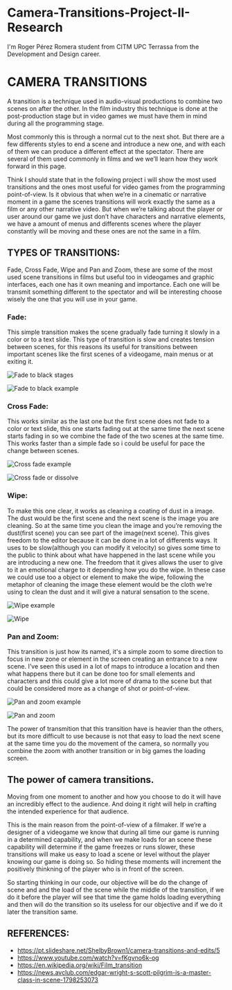 # Camera-Transitions-Project-II-Research
I'm Roger Pérez Romera student from CITM UPC Terrassa from the Development and Design career. 

# CAMERA TRANSITIONS

A transition is a technique used in audio-visual productions to combine two scenes on after the other. In the film industry this technique is done at the post-production stage but in video games we must have them in mind during all the programming stage.  

Most commonly this is through a normal cut to the next shot. But there are a few differents styles to end a scene and introduce a new one, and with each of them we can produce a different effect at the spectator. 
There are several of them used commonly in films and we we’ll learn how they work forward in this page.

Think I should state that in the following project i will show the most used transitions and the ones most useful for video games from the programming point-of-view. Is it obvious that when we’re in a cinematic or narrative moment in a game the scenes transitions will work exactly the same as a film or any other narrative video. 
But when we’re talking about the player or user around our game we just don’t have characters and narrative elements, we have a amount of menus and differents scenes where the player constantly will be moving and these ones are not the same in a film.


## TYPES OF TRANSITIONS:

Fade, Cross Fade, Wipe and Pan and Zoom, these are some of the most used scene transitions in films but useful too in videogames and graphic interfaces, each one has it own meaning and importance. Each one will be transmit something different to the spectator and will be interesting choose wisely the one that you will use in your game.

### Fade:
This simple transition makes the scene gradually fade turning it slowly in a color or to a text slide. This type of transition is slow and creates tension between scenes, for this reasons its useful for transitions between important scenes like the first scenes of a videogame, main menus or at exiting it.

![Fade to black stages](http://write.flossmanuals.net/video-editing-using-kdenlive/introduction-to-video-effects/static/usingusing_effetcs_9.png)

![Fade to black example](http://www.davetech.co.uk/pages/screentransitions//gifs/fade.gif)

### Cross Fade:
This works similar as the last one but the first scene does not fade to a color or text slide, this one starts fading out at the same time the next scene starts fading in so we combine the fade of the two scenes at the same time. This works faster than a simple fade so i could be useful for pace the change between scenes.

![Cross fade example](http://2.bp.blogspot.com/-Xn96T7zDMGI/TvtQL6S4faI/AAAAAAAAABY/j_bGFSypMgs/s320/IC368459.png)

![Cross fade or dissolve](http://www.davetech.co.uk/pages/screentransitions//gifs/blur.gif)

### Wipe:
To make this one clear, it works as cleaning a coating of dust in a image. The dust would be the first scene and the next scene is the image you are cleaning. So at the same time you clean the image and you’re removing the dust(first scene) you can see part of the image(next scene). This gives freedom to the editor because it can be done in a lot of differents ways. It uses to be slow(although you can modify it velocity) so gives some time to the public to think about what have happened in the last scene while you are introducing a new one. The freedom that it gives allows the user to give to it an emotional charge to it depending how you do the wipe.
In these case we could use too a object or element to make the wipe, following the metaphor of cleaning the image these element would be the cloth we’re using to clean the dust and it will give a natural sensation to the scene.

![Wipe example](http://speedvr.co.uk/wp-content/uploads/2015/12/VR-linear-transitions-300x169.jpg)

![Wipe](http://www.davetech.co.uk/pages/screentransitions//gifs/blob_remake.gif)

### Pan and Zoom:
This transition is just how its named, it's a simple zoom to some direction to focus in new zone or element in the screen creating an entrance to a new scene. I’ve seen this used in a lot of maps to introduce a location and then what happens there but it can be done too for small elements and characters and this could give a lot more of drama to the scene but that could be considered more as a change of shot or point-of-view.

![Pan and zoom example](https://i.ytimg.com/vi/4z21NEC5uZQ/hqdefault.jpg)

![Pan and zoom](https://thumbs.gfycat.com/FlashyMintyIrishterrier-size_restricted.gif)

The power of transmition that this transition have is heavier than the others, but its more difficult to use because is not that easy to load the next scene at the same time you do the movement of the camera, so normally you combine the zoom with another transition or in big games the loading screen.

## The power of camera transitions.

Moving from one moment to another and how you choose to do it will have an incredibly effect to the audience. And doing it right will help in crafting the intended experience for that audience. 

This is the main reason from the point-of-view of a filmaker. If we’re a designer of a videogame we know that during all time our game is running in a determined capability, and when we make loads for an scene these capability will determine if the game freezes or runs slower, these transitions will make us easy to load a scene or level without the player knowing our game is doing so. So hiding these moments will increment the positively thinkning of the player who is in front of the screen.

So starting thinking in our code, our objective will be do the change of scene and and the load of the scene while the middle of the transition, if we do it before the player will see that time the game holds loading everything and then will do the transition so its useless for our objective and if we do it later the transition same. 

## REFERENCES:

- https://pt.slideshare.net/ShelbyBrown1/camera-transitions-and-edits/5
- https://www.youtube.com/watch?v=fKgvno6k-og
- https://en.wikipedia.org/wiki/Film_transition
- https://news.avclub.com/edgar-wright-s-scott-pilgrim-is-a-master-class-in-scene-1798253073

